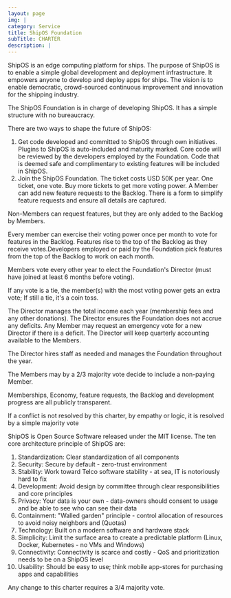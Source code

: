 ```yaml
---
layout: page
img: |
category: Service
title: ShipOS Foundation
subTitle: CHARTER
description: |
---
```

ShipOS is an edge computing platform for ships. The purpose of ShipOS is to enable a simple global development and deployment infrastructure. It empowers anyone to develop and deploy apps for ships. The vision is to enable democratic, crowd-sourced continuous improvement and innovation for the shipping industry.

The ShipOS Foundation is in charge of developing ShipOS. It has a simple structure with no bureaucracy.

There are two ways to shape the future of ShipOS: 
1. Get code developed and committed to ShipOS through own initiatives. Plugins to ShipOS is auto-included and maturity marked. Core code will be reviewed by the developers employed by the Foundation.	Code that is deemed safe and complimentary to existing features will be included in ShipOS.
2. Join the ShipOS Foundation. The ticket costs USD 50K per year. One ticket, one vote. Buy more tickets to get more voting power. A Member can add new feature requests to the Backlog. There is a form to simplify feature requests and ensure all details are captured.

Non-Members can request features, but they are only added to the Backlog by Members. 

Every member can exercise their voting power once per month to vote for features in the Backlog. Features rise to the top of the Backlog as they receive votes.Developers employed or paid by the Foundation pick features from the top of the Backlog to work on each month.

Members vote every other year to elect the Foundation's Director (must have joined at least 6 months before voting). 

If any vote is a tie, the member(s) with the most voting power gets an extra vote; If still a tie, it's a coin toss.

The Director manages the total income each year (membership fees and any other donations). The Director ensures the Foundation does not accrue any deficits. Any Member may request an emergency vote for a new Director if there is a deficit. The Director will keep quarterly accounting available to the Members.

The Director hires staff as needed and manages the Foundation throughout the year. 

The Members may by a 2/3 majority vote decide to include a non-paying Member.

Memberships, Economy, feature requests, the Backlog and development progress are all publicly transparent.

If a conflict is not resolved by this charter, by empathy or logic, it is resolved by a simple majority vote

ShipOS is Open Source Software released under the MIT license. The ten core architecture principle of ShipOS are: 
1.	Standardization: Clear standardization of all components
2.	Security: Secure by default - zero-trust environment
3.	Stability: Work toward Telco software stability - at sea, IT is notoriously hard to fix
4.	Development: Avoid design by committee through clear responsibilities and core principles
5.	Privacy: Your data is your own - data-owners should consent to usage and be able to see who can see their data
6.	Containment: "Walled garden" principle - control allocation of resources to avoid noisy neighbors and (Quotas)
7.	Technology: Built on a modern software and hardware stack
8.	Simplicity: Limit the surface area to create a predictable platform (Linux, Docker, Kubernetes - no VMs and Windows)
9.	Connectivity: Connectivity is scarce and costly - QoS and prioritization needs to be on a ShipOS level
10.	Usability: Should be easy to use; think mobile app-stores for purchasing apps and capabilities

Any change to this charter requires a 3/4 majority vote.
